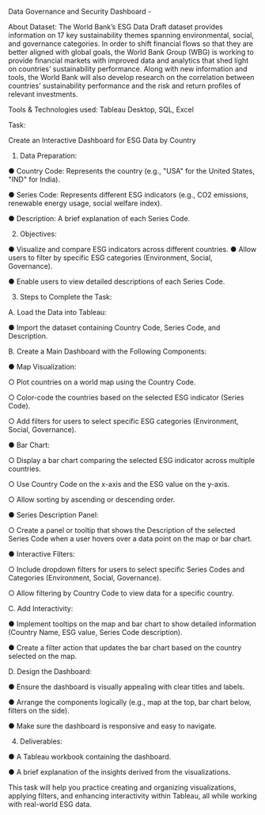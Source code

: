 Data Governance and Security Dashboard -

About Dataset:
The World Bank’s ESG Data Draft dataset provides information on 17 key sustainability
themes spanning environmental, social, and governance categories.
In order to shift financial flows so that they are better aligned with global goals, the
World Bank Group (WBG) is working to provide financial markets with improved data
and analytics that shed light on countries’ sustainability performance. Along with new
information and tools, the World Bank will also develop research on the correlation
between countries’ sustainability performance and the risk and return profiles of
relevant investments.

Tools & Technologies used: Tableau Desktop, SQL, Excel

Task:

Create an Interactive Dashboard for ESG Data by Country

1. Data Preparation:

● Country Code: Represents the country (e.g., "USA" for the United States, "IND"
for India).

● Series Code: Represents different ESG indicators (e.g., CO2 emissions,
renewable energy usage, social welfare index).

● Description: A brief explanation of each Series Code.

2. Objectives:

● Visualize and compare ESG indicators across different countries.
● Allow users to filter by specific ESG categories (Environment, Social,
Governance).

● Enable users to view detailed descriptions of each Series Code.

3. Steps to Complete the Task:

A. Load the Data into Tableau:

● Import the dataset containing Country Code, Series Code, and Description.

B. Create a Main Dashboard with the Following Components:

● Map Visualization:

○ Plot countries on a world map using the Country Code.

○ Color-code the countries based on the selected ESG indicator (Series
Code).

○ Add filters for users to select specific ESG categories (Environment, Social,
Governance).

● Bar Chart:

○ Display a bar chart comparing the selected ESG indicator across multiple
countries.

○ Use Country Code on the x-axis and the ESG value on the y-axis.

○ Allow sorting by ascending or descending order.

● Series Description Panel:

○ Create a panel or tooltip that shows the Description of the selected Series
Code when a user hovers over a data point on the map or bar chart.

● Interactive Filters:

○ Include dropdown filters for users to select specific Series Codes and
Categories (Environment, Social, Governance).

○ Allow filtering by Country Code to view data for a specific country.

C. Add Interactivity:

● Implement tooltips on the map and bar chart to show detailed information
(Country Name, ESG value, Series Code description).

● Create a filter action that updates the bar chart based on the country selected on
the map.

D. Design the Dashboard:

● Ensure the dashboard is visually appealing with clear titles and labels.

● Arrange the components logically (e.g., map at the top, bar chart below, filters on
the side).

● Make sure the dashboard is responsive and easy to navigate.

4. Deliverables:

● A Tableau workbook containing the dashboard.

● A brief explanation of the insights derived from the visualizations.

This task will help you practice creating and organizing visualizations, applying filters,
and enhancing interactivity within Tableau, all while working with real-world ESG data.
